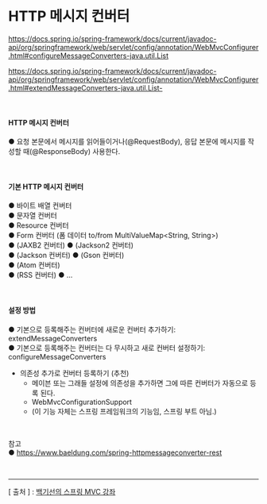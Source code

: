 HTTP 메시지 컨버터
===

https://docs.spring.io/spring-framework/docs/current/javadoc-api/org/springframework/web/servlet/config/annotation/WebMvcConfigurer.html#configureMessageConverters-java.util.List  

https://docs.spring.io/spring-framework/docs/current/javadoc-api/org/springframework/web/servlet/config/annotation/WebMvcConfigurer.html#extendMessageConverters-java.util.List-  

<br/>

#### HTTP 메시지 컨버터
  ● 요청 본문에서 메시지를 읽어들이거나(@RequestBody), 응답 본문에 메시지를 작성할 때(@ResponseBody) 사용한다. 
  
<br/>

#### 기본 HTTP 메시지 컨버터
  ● 바이트 배열 컨버터  
  ● 문자열 컨버터   
  ● Resource 컨버터  
  ● Form 컨버터 (폼 데이터 to/from MultiValueMap<String, String>)  
  ● (JAXB2 컨버터) 
  ● (Jackson2 컨버터)  
  ● (Jackson 컨버터) 
  ● (Gson 컨버터)    
  ● (Atom 컨버터)  
  ● (RSS 컨버터) 
  ● ... 
  
<br/>

#### 설정 방법
  ● 기본으로 등록해주는 컨버터에 새로운 컨버터 추가하기: extendMessageConverters   
  ● 기본으로 등록해주는 컨버터는 다 무시하고 새로 컨버터 설정하기: configureMessageConverters  
  + 의존성 추가로 컨버터 등록하기 (추천) 
    - 메이븐 또는 그래들 설정에 의존성을 추가하면 그에 따른 컨버터가 자동으로 등록 된다. 
    - WebMvcConfigurationSupport  
    - (이 기능 자체는 스프링 프레임워크의 기능임, 스프링 부트 아님.) 
    
<br/>

참고  
● https://www.baeldung.com/spring-httpmessageconverter-rest   

<br/>

---
[ 출처 ] : [백기선의 스프링 MVC 강좌](https://www.inflearn.com/course/%EC%9B%B9-mvc#)   
